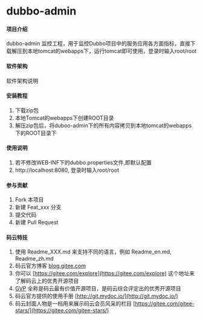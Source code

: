 # dubbo-admin

#### 项目介绍
dubbo-admin 监控工程，用于监控Dubbo项目中的服务应用各方面指标，直接下载解压到本地tomcat的webapps下，运行tomcat即可使用，登录时输入root/root

#### 软件架构
软件架构说明


#### 安装教程

1. 下载zip包
2. 本地Tomcat的webapps下创建ROOT目录
3. 解压zip包后，将duboo-admin下的所有内容拷贝到本地tomcat的webapps下的ROOT目录下

#### 使用说明

1. 若不修改WEB-INF下的dubbo.properties文件,即默认配置
2. http://localhost:8080, 登录时输入root/root 

#### 参与贡献

1. Fork 本项目
2. 新建 Feat_xxx 分支
3. 提交代码
4. 新建 Pull Request


#### 码云特技

1. 使用 Readme\_XXX.md 来支持不同的语言，例如 Readme\_en.md, Readme\_zh.md
2. 码云官方博客 [blog.gitee.com](https://blog.gitee.com)
3. 你可以 [https://gitee.com/explore](https://gitee.com/explore) 这个地址来了解码云上的优秀开源项目
4. [GVP](https://gitee.com/gvp) 全称是码云最有价值开源项目，是码云综合评定出的优秀开源项目
5. 码云官方提供的使用手册 [http://git.mydoc.io/](http://git.mydoc.io/)
6. 码云封面人物是一档用来展示码云会员风采的栏目 [https://gitee.com/gitee-stars/](https://gitee.com/gitee-stars/)